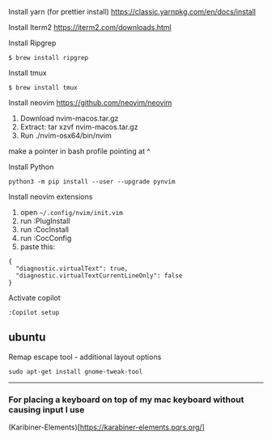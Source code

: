 Install yarn (for prettier install)
https://classic.yarnpkg.com/en/docs/install

Install Iterm2
https://iterm2.com/downloads.html

Install Ripgrep
```
$ brew install ripgrep
```

Install tmux
```
$ brew install tmux
```

Install neovim
https://github.com/neovim/neovim
1) Download nvim-macos.tar.gz
2) Extract: tar xzvf nvim-macos.tar.gz
3) Run ./nvim-osx64/bin/nvim

make a pointer in bash profile pointing at ^

Install Python
```
python3 -m pip install --user --upgrade pynvim
```

Install neovim extensions
1) open ```~/.config/nvim/init.vim```
2) run :PlugInstall
3) run :CocInstall
4) run :CocConfig
5) paste this:
```
{
  "diagnostic.virtualText": true,
  "diagnostic.virtualTextCurrentLineOnly": false
}
```

Activate copilot
```
:Copilot setup
```


## ubuntu

Remap escape tool - additional layout options
```
sudo apt-get install gnome-tweak-tool
```

---
### For placing a keyboard on top of my mac keyboard without causing input I use 
(Karibiner-Elements)[https://karabiner-elements.pqrs.org/]
